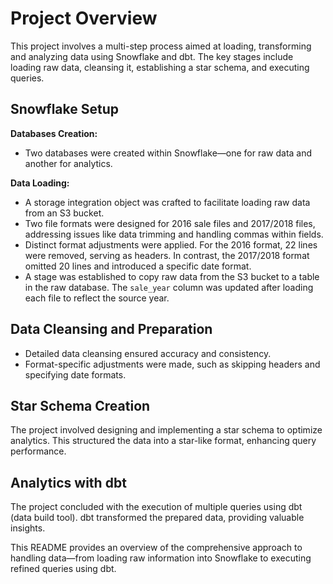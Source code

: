 # Project Overview

This project involves a multi-step process aimed at loading, transforming and analyzing data using Snowflake and dbt. The key stages include loading raw data, cleansing it, establishing a star schema, and executing queries.

## Snowflake Setup

**Databases Creation:**
- Two databases were created within Snowflake—one for raw data and another for analytics.

**Data Loading:**
- A storage integration object was crafted to facilitate loading raw data from an S3 bucket.
- Two file formats were designed for 2016 sale files and 2017/2018 files, addressing issues like data trimming and handling commas within fields.
- Distinct format adjustments were applied. For the 2016 format, 22 lines were removed, serving as headers. In contrast, the 2017/2018 format omitted 20 lines and introduced a specific date format.
- A stage was established to copy raw data from the S3 bucket to a table in the raw database. The `sale_year` column was updated after loading each file to reflect the source year.

## Data Cleansing and Preparation

- Detailed data cleansing ensured accuracy and consistency.
- Format-specific adjustments were made, such as skipping headers and specifying date formats.

## Star Schema Creation

The project involved designing and implementing a star schema to optimize analytics. This structured the data into a star-like format, enhancing query performance.

## Analytics with dbt

The project concluded with the execution of multiple queries using dbt (data build tool). dbt transformed the prepared data, providing valuable insights.

This README provides an overview of the comprehensive approach to handling data—from loading raw information into Snowflake to executing refined queries using dbt.